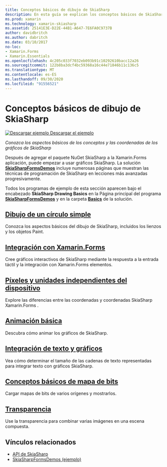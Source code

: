 ```yaml
---
title: Conceptos básicos de dibujo de SkiaSharp
description: En esta guía se explican los conceptos básicos de SkiaSharp Graphics Concepts y coordinations in Xamarin.Forms Applications.
ms.prod: xamarin
ms.technology: xamarin-skiasharp
ms.assetid: 25141E3E-D22E-44B1-A647-7E6FA0C9737B
author: davidbritch
ms.author: dabritch
ms.date: 03/10/2017
no-loc:
- Xamarin.Forms
- Xamarin.Essentials
ms.openlocfilehash: 4c205c033f7032eb093b91c10292610bacc12a26
ms.sourcegitcommit: 122b8ba3dcf4bc59368a16c44e71846b11c136c5
ms.translationtype: MT
ms.contentlocale: es-ES
ms.lasthandoff: 09/30/2020
ms.locfileid: "91556521"
---
```

# <a name="skiasharp-drawing-basics"></a>Conceptos básicos de dibujo de SkiaSharp

[![Descargar ejemplo](~/media/shared/download.png) Descargar el ejemplo](https://docs.microsoft.com/samples/xamarin/xamarin-forms-samples/skiasharpforms-demos)

_Conozca los aspectos básicos de los conceptos y las coordenadas de los gráficos de SkiaSharp_

Después de agregar el paquete NuGet SkiaSharp a la Xamarin.Forms aplicación, puede empezar a usar gráficos SkiaSharp. La solución [**SkiaSharpFormsDemos**](/samples/xamarin/xamarin-forms-samples/skiasharpforms-demos) incluye numerosas páginas que muestran las técnicas de programación de SkiaSharp en lecciones más avanzadas progresivamente.

Todos los programas de ejemplo de esta sección aparecen bajo el encabezado **SkiaSharp Drawing Basics** en la Página principal del programa [**SkiaSharpFormsDemos**](/samples/xamarin/xamarin-forms-samples/skiasharpforms-demos) y en la carpeta [**Basics**](https://github.com/xamarin/xamarin-forms-samples/tree/master/SkiaSharpForms/Demos/Demos/SkiaSharpFormsDemos/Basics) de la solución.

## <a name="drawing-a-simple-circle"></a>[Dibujo de un círculo simple](circle.md)

Conozca los aspectos básicos del dibujo de SkiaSharp, incluidos los lienzos y los objetos Paint.

## <a name="integrating-with-no-locxamarinforms"></a>[Integración con Xamarin.Forms](integration.md)

Cree gráficos interactivos de SkiaSharp mediante la respuesta a la entrada táctil y la integración con Xamarin.Forms elementos.

## <a name="pixels-and-device-independent-units"></a>[Píxeles y unidades independientes del dispositivo](pixels.md)

Explore las diferencias entre las coordenadas y coordenadas SkiaSharp Xamarin.Forms .

## <a name="basic-animation"></a>[Animación básica](animation.md)

Descubra cómo animar los gráficos de SkiaSharp.

## <a name="integrating-text-and-graphics"></a>[Integración de texto y gráficos](text.md)

Vea cómo determinar el tamaño de las cadenas de texto representadas para integrar texto con gráficos SkiaSharp.

## <a name="bitmap-basics"></a>[Conceptos básicos de mapa de bits](bitmaps.md)

Cargar mapas de bits de varios orígenes y mostrarlos.

## <a name="transparency"></a>[Transparencia](transparency.md)

Use la transparencia para combinar varias imágenes en una escena compuesta.

## <a name="related-links"></a>Vínculos relacionados

- [API de SkiaSharp](/dotnet/api/skiasharp)
- [SkiaSharpFormsDemos (ejemplo)](/samples/xamarin/xamarin-forms-samples/skiasharpforms-demos)